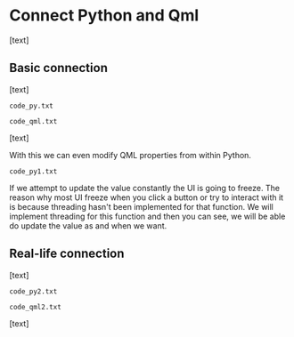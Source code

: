 # Connect Python and Qml

[text]

## Basic connection

[text]

`code_py.txt`

`code_qml.txt`

[text]

With this we can even modify QML properties from within Python.

`code_py1.txt`

If we attempt to update the value constantly the UI is going to freeze. The reason why most UI freeze when you click a button or try to interact with it is because threading hasn't been implemented for that function. We will implement threading for this function and then you can see, we will be able do update the value as and when we want.



## Real-life connection

[text]

`code_py2.txt`

`code_qml2.txt`

[text]






